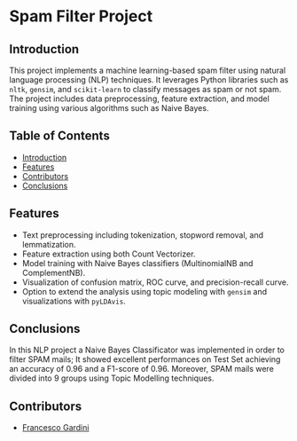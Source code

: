 

# Spam Filter Project

## Introduction

This project implements a machine learning-based spam filter using natural language processing (NLP) techniques. It leverages Python libraries such as `nltk`, `gensim`, and `scikit-learn` to classify messages as spam or not spam. The project includes data preprocessing, feature extraction, and model training using various algorithms such as Naive Bayes.

## Table of Contents

- [Introduction](#introduction)
- [Features](#features)
- [Contributors](#contributors)
- [Conclusions](#conclusions)




## Features

- Text preprocessing including tokenization, stopword removal, and lemmatization.
- Feature extraction using both Count Vectorizer.
- Model training with Naive Bayes classifiers (MultinomialNB and ComplementNB).
- Visualization of confusion matrix, ROC curve, and precision-recall curve.
- Option to extend the analysis using topic modeling with `gensim` and visualizations with `pyLDAvis`.

## Conclusions
In this NLP project a Naive Bayes Classificator was implemented in order to filter SPAM mails; It showed excellent performances on Test Set achieving an accuracy of 0.96 and a F1-score of 0.96. Moreover, SPAM mails were divided into 9 groups using Topic Modelling techniques.  



## Contributors

- [Francesco Gardini](https://github.com/gardi97)

